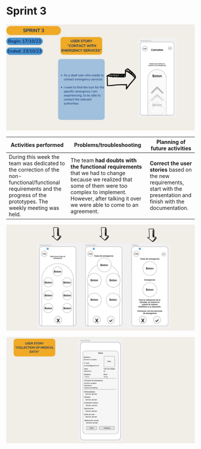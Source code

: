 # Sprint 3

<p align="center">
  <img src="Sprints/sprint3.jpeg">
</p>

| Activities performed |Problems/troubleshooting |Planning of future activities |
|--|--|--|
|During this week the team was dedicated to the correction of the non-functional/functional requirements and the progress of the prototypes. The weekly meeting was held.| The team **had doubts with the functional requirements** that we had to change because we realized that some of them were too complex to implement. However, after talking it over we were able to come to an agreement.|**Correct the user stories** based on the new requirements, start with the presentation and finish with the documentation.|

<p align="center">
  <img src="Sprints/sprint3.1.jpeg">
</p>

<p align="center">
  <img src="Sprints/sprint3.2.jpeg">
</p>
